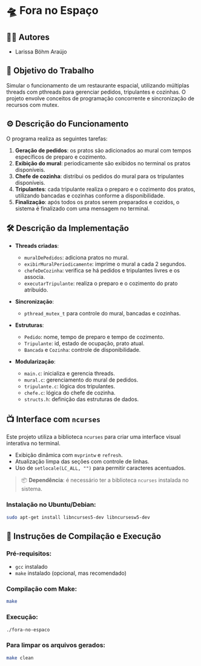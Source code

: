 # 🛸 Fora no Espaço

## 👩‍💻 Autores

- Larissa Böhm Araújo

## 🎯 Objetivo do Trabalho

Simular o funcionamento de um restaurante espacial, utilizando múltiplas threads com pthreads para gerenciar pedidos, tripulantes e cozinhas. O projeto envolve conceitos de programação concorrente e sincronização de recursos com mutex.

## ⚙️ Descrição do Funcionamento

O programa realiza as seguintes tarefas:

1. **Geração de pedidos**: os pratos são adicionados ao mural com tempos específicos de preparo e cozimento.
2. **Exibição do mural**: periodicamente são exibidos no terminal os pratos disponíveis.
3. **Chefe de cozinha**: distribui os pedidos do mural para os tripulantes disponíveis.
4. **Tripulantes**: cada tripulante realiza o preparo e o cozimento dos pratos, utilizando bancadas e cozinhas conforme a disponibilidade.
5. **Finalização**: após todos os pratos serem preparados e cozidos, o sistema é finalizado com uma mensagem no terminal.

## 🛠️ Descrição da Implementação

- **Threads criadas**:

  - `muralDePedidos`: adiciona pratos no mural.
  - `exibirMuralPeriodicamente`: imprime o mural a cada 2 segundos.
  - `chefeDeCozinha`: verifica se há pedidos e tripulantes livres e os associa.
  - `executarTripulante`: realiza o preparo e o cozimento do prato atribuído.

- **Sincronização**:

  - `pthread_mutex_t` para controle do mural, bancadas e cozinhas.

- **Estruturas**:

  - `Pedido`: nome, tempo de preparo e tempo de cozimento.
  - `Tripulante`: id, estado de ocupação, prato atual.
  - `Bancada` e `Cozinha`: controle de disponibilidade.

- **Modularização**:
  - `main.c`: inicializa e gerencia threads.
  - `mural.c`: gerenciamento do mural de pedidos.
  - `tripulante.c`: lógica dos tripulantes.
  - `chefe.c`: lógica do chefe de cozinha.
  - `structs.h`: definição das estruturas de dados.

## 📺 Interface com `ncurses`

Este projeto utiliza a biblioteca `ncurses` para criar uma interface visual interativa no terminal.

- Exibição dinâmica com `mvprintw` e `refresh`.
- Atualização limpa das seções com controle de linhas.
- Uso de `setlocale(LC_ALL, "")` para permitir caracteres acentuados.

> 📦 **Dependência**: é necessário ter a biblioteca `ncurses` instalada no sistema.

### Instalação no Ubuntu/Debian:

```bash
sudo apt-get install libncurses5-dev libncursesw5-dev
```

## 🧪 Instruções de Compilação e Execução

### Pré-requisitos:

- `gcc` instalado
- `make` instalado (opcional, mas recomendado)

### Compilação com Make:

```bash
make
```

### Execução:

```bash
./fora-no-espaco
```

### Para limpar os arquivos gerados:

```bash
make clean
```

